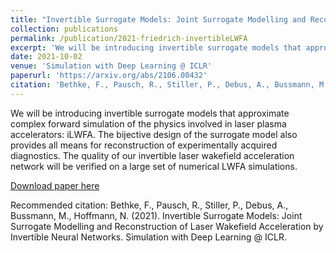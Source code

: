 ```yaml
---
title: "Invertible Surrogate Models: Joint Surrogate Modelling and Reconstruction of Laser Wakefield Acceleration by Invertible Neural Networks"
collection: publications
permalink: /publication/2021-friedrich-invertibleLWFA
excerpt: 'We will be introducing invertible surrogate models that approximate complex forward simulation of the physics involved in laser plasma accelerators: iLWFA. The bijective design of the surrogate model also provides all means for reconstruction of experimentally acquired diagnostics. The quality of our invertible laser wakefield acceleration network will be verified on a large set of numerical LWFA simulations.'
date: 2021-10-02
venue: 'Simulation with Deep Learning @ ICLR'
paperurl: 'https://arxiv.org/abs/2106.00432'
citation: 'Bethke, F., Pausch, R., Stiller, P., Debus, A., Bussmann, M., Hoffmann, N. (2021). Invertible Surrogate Models: Joint Surrogate Modelling and Reconstruction of Laser Wakefield Acceleration by Invertible Neural Networks. Simulation with Deep Learning @ ICLR.'
---
```

We will be introducing invertible surrogate models that approximate complex forward simulation of the physics involved in laser plasma accelerators: iLWFA. The bijective design of the surrogate model also provides all means for reconstruction of experimentally acquired diagnostics. The quality of our invertible laser wakefield acceleration network will be verified on a large set of numerical LWFA simulations.

[Download paper here](https://arxiv.org/abs/2106.00432)

Recommended citation: Bethke, F., Pausch, R., Stiller, P., Debus, A., Bussmann, M., Hoffmann, N. (2021). Invertible Surrogate Models: Joint Surrogate Modelling and Reconstruction of Laser Wakefield Acceleration by Invertible Neural Networks. Simulation with Deep Learning @ ICLR.
